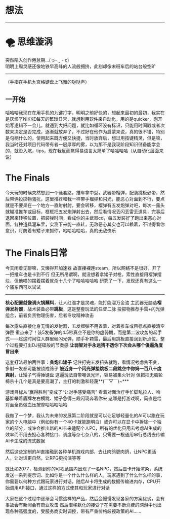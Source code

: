 # 想法

---

# 🌪️ 思维漩涡

突然陷入创作倦怠期...(っ- ‸ - ς)  
明明上周灵感还像地铁早高峰的人流般拥挤，此刻却像末班车后的站台般空旷

---
（手指在手机九宫格键盘上飞舞的哒哒声）  
## 一开始
哈哈哈我现在在用手机的九键打字，明明之前好快的，想起来最初的最初，我实在是厌烦了NIKKE每天的繁琐日常，就想到用软件来自动化，用的是quicker，刚开始写逻辑不一会儿，就遇到大把问题，就比如循环没有标识，只能用时间戳或者次数来决定是否完成，逐渐就放弃了，不过好在他作为启蒙来说，真的很不错，特别是句柄什么的，使用起来既方便又快捷，当时放弃后，想过用按键精灵，但是嘛，我当时还对项目代码带有者一层厚厚的雾，以为那不是我现阶段知识储备能学会的，就没入坑，tips，现在我反而觉得易语言太简单了哈哈哈哈（从自动化层面来说）

# The Finals
今天玩的时候突然想到一个骚套路，推车拿中型，武器带榴弹，配装跳板必带，然后带俩投掷物骚扰，这里推荐和我一样带手榴弹和闪光，能恶心对面到不行，要点就是不要呆在一个地方一直射射射，要会转移，榴弹有五发炮弹对吧，每次一露头就瞄准推车或目标，框框把五发炮弹射出去，然后看情况丢闪丢雷丢道具，完事后退回来转移位置，把装弹时间，看成你的主武器cd，每五发装好了跑出来恶心对面，各种道具灌车里，实测下来能一直转，无敌恶心其实也可以赖着，不过得看你意识，盯防着有矮子来抓你，哈哈哈哈哈，真的无敌快乐


# The Finals日常
今天闲着无聊嘛，又懒得开加速器
故直接裸连steam，所以网络不是很好，开了一把推车也是卡到不行
但无所吊谓啊，就没想着拿矮子对枪，索性直接用榴弹摆烂，但他喵的摆着摆着就杀十几个了哈哈哈哈哈
研究了一下，发现还真有这么一个骚东西可以试试
  ***
**核心配置就像调火锅蘸料**，让人红温才是灵魂，能打能溜万金油
主武器无脑选**榴弹发射器**，战术装备必带**跳板**，这是整套玩法的任督二脉
投掷物推荐手雷+闪光弹组合，前者负责物理伤害，后者专攻精神攻击
  
每次露头直接化身无情的发射器，五发榴弹不用省着，对着推车或目标点直接清空弹匣
重点来了！装5发备弹的4.5秒真空不是你的虚弱期，而是第二波攻势的起手式——趁这时间往人群里砸闪光弹，顺手补颗雷，最后用跳板直接润到新点位。整个过程要打出DJ搓碟般的节奏感
**让弱智对手永远猜不透你下次会从哪个傻逼角度冒出来**
  
这套打法最怕两件事：**贪炮**和**矮子**
记住打完五发扭头就跑，看情况考虑贪不贪，多射一发都可能被锁成筛子
**被近身一个闪光弹接跳板二段跳空中你妈一百八十度爽射**，让矮子气得捶键盘
这逼玩法自带嘲讽光环，容易被集火针对
但把把无脑轮椅杀十几个是真是要高潮了，主打的刺激和轻蔑**(￣▽￣)~***
   
游戏目标从“赢得胜利”变成了“让对手感受痛苦”
看着对面治疗手忙脚乱拉人、哈基胖举着盾牌左右横跳、矮子急得三段闪现奔着你来
这哪是打游戏啊，简直是给对面全员做血压按摩哈哈哈哈哈




我做了一个梦，我认为未来的发展第二阶段就是可以让足够轻量化的AI可以跑在玩家的个人电脑中（例如你有一个40卡就能跑明白）或许可以在显卡中拆除一个独立的部分，或许会推出新的AI卡来适配个人PC，所有的优化只用去考虑AI生成的效率而不用去担心各种接口、调度等杂七杂八的，只需要一根通用串行总线去传输AI卡生成的流式数据

然后这些定制的AI直接融到各种单机游戏内部，去让肉鸽更肉鸽，让NPC更活人，让对话更自然，让RPG更扮演等等

就比如2077，检测到你的可视范围内出现了一名NPC，然后显卡开始渲染，系统发送一系列提示词、比如你是一个什么什么样的人，玩家遇到了什么什么样的事，你需要以何种方式跟玩家进行对话，随后AI卡将生成的数据传输进内存，CPU开始调用API接口，通过这样的方式使其和玩家进行对话

大家在这个过程中逐渐会习惯这样的产品，然后会慢慢发现各家的方案优劣，会有事故会有新闻会有商业攻击 然后潜移默化的接受了在需要不断消费的网游中也出现各种高强度的，受服务商实时调控，带有严重价格歧视政策的AI……
<!--stackedit_data:
eyJoaXN0b3J5IjpbMTk1NTA4MDcxNywyMDE3NDA2NTIyLDE4MD
YyNTczODUsMzExMTMxNTg1LDU0ODQ1MDQzOSwxMTQyNDEyNTc2
XX0=
-->